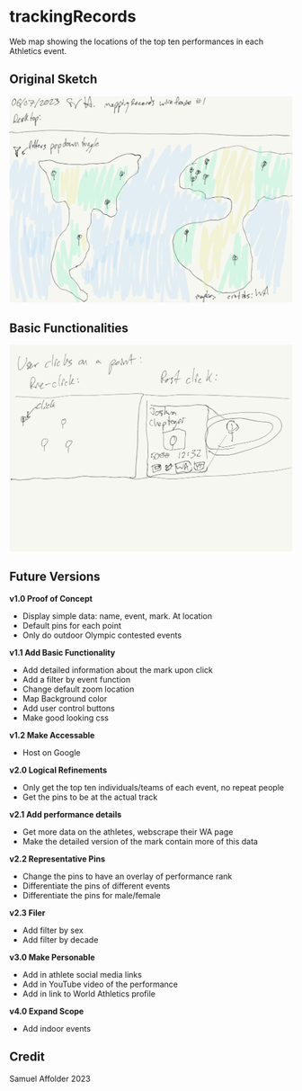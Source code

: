 # trackingRecords
Web map showing the locations of the top ten performances in each Athletics event.

## Original Sketch
![Original Mock up](media/mock1.png)

## Basic Functionalities
![Basic Function](media/mock1Click.png)

## Future Versions
**v1.0 Proof of Concept**
- Display simple data: name, event, mark. At location
- Default pins for each point
- Only do outdoor Olympic contested events

**v1.1 Add Basic Functionality**
- Add detailed information about the mark upon click
- Add a filter by event function
- Change default zoom location
- Map Background color
- Add user control buttons
- Make good looking css

**v1.2 Make Accessable**
- Host on Google

**v2.0 Logical Refinements**
- Only get the top ten individuals/teams of each event, no repeat people
- Get the pins to be at the actual track

**v2.1 Add performance details**
- Get more data on the athletes, webscrape their WA page
- Make the detailed version of the mark contain more of this data

**v2.2 Representative Pins**
- Change the pins to have an overlay of performance rank
- Differentiate the pins of different events
- Differentiate the pins for male/female

**v2.3 Filer**
- Add filter by sex
- Add filter by decade

**v3.0 Make Personable**
- Add in athlete social media links
- Add in YouTube video of the performance
- Add in link to World Athletics profile

**v4.0 Expand Scope**
- Add indoor events

## Credit
Samuel Affolder 2023